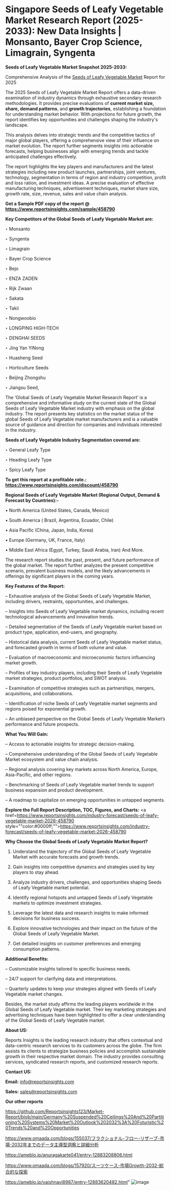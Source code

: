 # Singapore Seeds of Leafy Vegetable Market Research Report (2025-2033): New Data Insights | Monsanto, Bayer Crop Science, Limagrain, Syngenta

<strong>Seeds of Leafy Vegetable Market Snapshot 2025-2033:</strong>

Comprehensive Analysis of the <a href=https://www.reportsinsights.com/sample/458790>Seeds of Leafy Vegetable Market</a> Report for 2025

The 2025 Seeds of Leafy Vegetable Market Report offers a data-driven examination of industry dynamics through exhaustive secondary research methodologies. It provides precise evaluations of <strong>current market size, share, demand patterns</strong>, and <strong>growth trajectories</strong>, establishing a foundation for understanding market behavior. With projections for future growth, the report identifies key opportunities and challenges shaping the industry's landscape.

This analysis delves into strategic trends and the competitive tactics of major global players, offering a comprehensive view of their influence on market evolution. The report further segments insights into actionable forecasts, helping businesses align with emerging trends and tackle anticipated challenges effectively.

The report highlights the key players and manufacturers and the latest strategies including new product launches, partnerships, joint ventures, technology, segmentation in terms of region and industry competition, profit and loss ration, and investment ideas. A precise evaluation of effective manufacturing techniques, advertisement techniques, market share size, growth rate, size, revenue, sales and value chain analysis.

<strong>Get a Sample PDF copy of the report @ <a href=https://www.reportsinsights.com/sample/458790 style=color:#0000ff;>https://www.reportsinsights.com/sample/458790</a></strong>

<strong>Key Competitors of the Global Seeds of Leafy Vegetable Market are:</strong>

‣ Monsanto

‣ Syngenta

‣ Limagrain

‣ Bayer Crop Science

‣ Bejo

‣ ENZA ZADEN

‣ Rijk Zwaan

‣ Sakata

‣ Takii

‣ Nongwoobio

‣ LONGPING HIGH-TECH

‣ DENGHAI SEEDS

‣ Jing Yan YiNong

‣ Huasheng Seed

‣ Horticulture Seeds

‣ Beijing Zhongshu

‣ Jiangsu Seed,

The ‘Global Seeds of Leafy Vegetable Market Research Report’ is a comprehensive and informative study on the current state of the Global Seeds of Leafy Vegetable Market industry with emphasis on the global industry. The report presents key statistics on the market status of the global Seeds of Leafy Vegetable market manufacturers and is a valuable source of guidance and direction for companies and individuals interested in the industry.

<strong>Seeds of Leafy Vegetable Industry Segmentation covered are:</strong>

‣ General Leafy Type

‣ Heading Leafy Type

‣ Spicy Leafy Type

<strong>To get this report at a profitable rate.: <a href=https://www.reportsinsights.com/discount/458790 style=color:#0000ff;>https://www.reportsinsights.com/discount/458790</a></strong>

<strong>Regional Seeds of Leafy Vegetable Market (Regional Output, Demand &amp; Forecast by Countries):-</strong>

• North America (United States, Canada, Mexico)

• South America ( Brazil, Argentina, Ecuador, Chile)

• Asia Pacific (China, Japan, India, Korea)

• Europe (Germany, UK, France, Italy)

• Middle East Africa (Egypt, Turkey, Saudi Arabia, Iran) And More.

The research report studies the past, present, and future performance of the global market. The report further analyzes the present competitive scenario, prevalent business models, and the likely advancements in offerings by significant players in the coming years.

<strong>Key Features of the Report:</strong>

– Exhaustive analysis of the Global Seeds of Leafy Vegetable Market, including drivers, restraints, opportunities, and challenges.

– Insights into Seeds of Leafy Vegetable market dynamics, including recent technological advancements and innovation trends.

– Detailed segmentation of the Seeds of Leafy Vegetable market based on product type, application, end-users, and geography.

– Historical data analysis, current Seeds of Leafy Vegetable market status, and forecasted growth in terms of both volume and value.

– Evaluation of macroeconomic and microeconomic factors influencing market growth.

– Profiles of key industry players, including their Seeds of Leafy Vegetable market strategies, product portfolios, and SWOT analysis.

– Examination of competitive strategies such as partnerships, mergers, acquisitions, and collaborations.

– Identification of niche Seeds of Leafy Vegetable market segments and regions poised for exponential growth.

– An unbiased perspective on the Global Seeds of Leafy Vegetable Market’s performance and future prospects.

<strong>What You Will Gain:</strong>

– Access to actionable insights for strategic decision-making.

– Comprehensive understanding of the Global Seeds of Leafy Vegetable Market ecosystem and value chain analysis.

– Regional analysis covering key markets across North America, Europe, Asia-Pacific, and other regions.

– Benchmarking of Seeds of Leafy Vegetable market trends to support business expansion and product development.

– A roadmap to capitalize on emerging opportunities in untapped segments.

<strong>Explore the Full Report Description, TOC, Figures, and Charts:</strong>
<a href=https://www.reportsinsights.com/industry-forecast/seeds-of-leafy-vegetable-market-2026-458790 style=""color:#0000ff;"">https://www.reportsinsights.com/industry-forecast/seeds-of-leafy-vegetable-market-2026-458790</a>

<strong>Why Choose the Global Seeds of Leafy Vegetable Market Report?</strong>

1. Understand the trajectory of the Global Seeds of Leafy Vegetable Market with accurate forecasts and growth trends.

2. Gain insights into competitive dynamics and strategies used by key players to stay ahead.

3. Analyze industry drivers, challenges, and opportunities shaping Seeds of Leafy Vegetable market potential.

4. Identify regional hotspots and untapped Seeds of Leafy Vegetable markets to optimize investment strategies.

5. Leverage the latest data and research insights to make informed decisions for business success.

6. Explore innovative technologies and their impact on the future of the Global Seeds of Leafy Vegetable Market.

7. Get detailed insights on customer preferences and emerging consumption patterns.

<strong>Additional Benefits:</strong>

– Customizable insights tailored to specific business needs.

– 24/7 support for clarifying data and interpretations.

– Quarterly updates to keep your strategies aligned with Seeds of Leafy Vegetable market changes.

Besides, the market study affirms the leading players worldwide in the Global Seeds of Leafy Vegetable market. Their key marketing strategies and advertising techniques have been highlighted to offer a clear understanding of the Global Seeds of Leafy Vegetable market.

<strong><strong>About US</strong>:</strong>

Reports Insights is the leading research industry that offers contextual and data-centric research services to its customers across the globe. The firm assists its clients to strategize business policies and accomplish sustainable growth in their respective market domain. The industry provides consulting services, syndicated research reports, and customized research reports.

<strong>Contact US:</strong>

<p class=><b>Email:</b> <a href=mailto:info@reportsinsights.com>info@reportsinsights.com</a></p>
<p class=><b>Sales:</b> <a href=mailto:sales@reportsinsights.com>sales@reportsinsights.com</a></p>

<strong>Our other reports</strong>

<a href=https://github.com/Reportsinsights123/Market-Report/blob/main/Germany%20Suspended%20Ceilings%20And%20Partitioning%20Systems%20Market%20Outlook%202032%3A%20Futuristic%20Trends%20and%20Opportunities>https://github.com/Reportsinsights123/Market-Report/blob/main/Germany%20Suspended%20Ceilings%20And%20Partitioning%20Systems%20Market%20Outlook%202032%3A%20Futuristic%20Trends%20and%20Opportunities</a>

<a href=https://www.omaada.com/blogs/155037/フラクショナル-フロー-リザーブ-市場-2032年までのデータ主導型洞察と詳細分析>https://www.omaada.com/blogs/155037/フラクショナル-フロー-リザーブ-市場-2032年までのデータ主導型洞察と詳細分析</a>

<a href=https://ameblo.jp/anuragakarte041/entry-12883208806.html>https://ameblo.jp/anuragakarte041/entry-12883208806.html</a>

<a href=https://www.omaada.com/blogs/157920/スーツケース-市場Growth-2032-総合的な探索>https://www.omaada.com/blogs/157920/スーツケース-市場Growth-2032-総合的な探索</a>

<a href=https://ameblo.jp/vaishnavi8987/entry-12883620482.html>https://ameblo.jp/vaishnavi8987/entry-12883620482.html</a>"
![image](https://github.com/user-attachments/assets/063c77c5-6402-42f8-9b66-b1bd7c0160bc)
